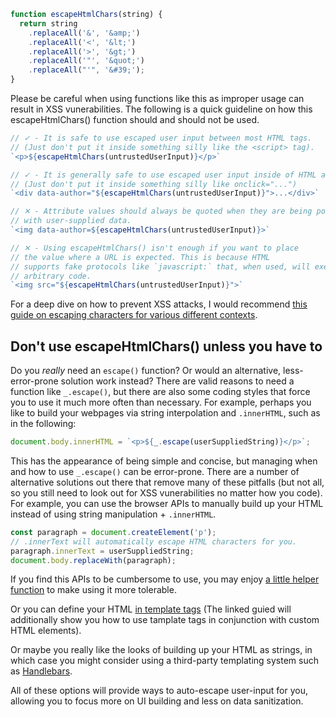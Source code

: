 ```javascript
function escapeHtmlChars(string) {
  return string
    .replaceAll('&', '&amp;')
    .replaceAll('<', '&lt;')
    .replaceAll('>', '&gt;')
    .replaceAll('"', '&quot;')
    .replaceAll("'", '&#39;');
}
```

Please be careful when using functions like this as improper usage can result in XSS vunerabilities. The following is a quick guideline on how this escapeHtmlChars() function should and should not be used.

```javascript
// ✓ - It is safe to use escaped user input between most HTML tags.
// (Just don't put it inside something silly like the <script> tag).
`<p>${escapeHtmlChars(untrustedUserInput)}</p>`

// ✓ - It is generally safe to use escaped user input inside of HTML attributes.
// (Just don't put it inside something silly like onclick="...")
`<div data-author="${escapeHtmlChars(untrustedUserInput)}">...</div>`

// ✕ - Attribute values should always be quoted when they are being populated
// with user-supplied data.
`<img data-author=${escapeHtmlChars(untrustedUserInput)}>`

// ✕ - Using escapeHtmlChars() isn't enough if you want to place
// the value where a URL is expected. This is because HTML
// supports fake protocols like `javascript:` that, when used, will execute
// arbitrary code.
`<img src="${escapeHtmlChars(untrustedUserInput)}">`
```

For a deep dive on how to prevent XSS attacks, I would recommend [this guide on escaping characters for various different contexts](https://cheatsheetseries.owasp.org/cheatsheets/Cross_Site_Scripting_Prevention_Cheat_Sheet.html).

## Don't use escapeHtmlChars() unless you have to

Do you _really_ need an `escape()` function? Or would an alternative, less-error-prone solution work instead? There are valid reasons to need a function like `_.escape()`, but there are also some coding styles that force you to use it much more often than necessary. For example, perhaps you like to build your webpages via string interpolation and `.innerHTML`, such as in the following:

```javascript
document.body.innerHTML = `<p>${_.escape(userSuppliedString)}</p>`;
```

This has the appearance of being simple and concise, but managing when and how to use `_.escape()` can be error-prone. There are a number of alternative solutions out there that remove many of these pitfalls (but not all, so you still need to look out for XSS vunerabilities no matter how you code). For example, you can use the browser APIs to manually build up your HTML instead of using string manipulation + `.innerHTML`.

```javascript
const paragraph = document.createElement('p');
// .innerText will automatically escape HTML characters for you.
paragraph.innerText = userSuppliedString;
document.body.replaceWith(paragraph);
```

If you find this APIs to be cumbersome to use, you may enjoy [a little helper function](#!/utils/el) to make using it more tolerable.

Or you can define your HTML [in template tags](https://developer.mozilla.org/en-US/docs/Web/API/Web_components/Using_templates_and_slots) (The linked guied will additionally show you how to use tamplate tags in conjunction with custom HTML elements).

Or maybe you really like the looks of building up your HTML as strings, in which case you might consider using a third-party templating system such as [Handlebars](https://handlebarsjs.com/guide/).

All of these options will provide ways to auto-escape user-input for you, allowing you to focus more on UI building and less on data sanitization.


